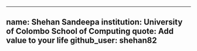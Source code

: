 


---
name: Shehan Sandeepa
institution: University of Colombo School of Computing
quote: Add value to your life
github_user: shehan82
---
